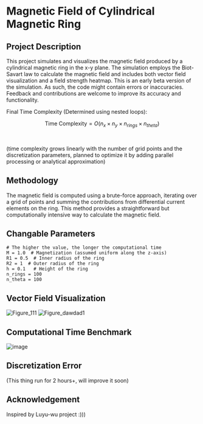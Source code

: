 # Magnetic Field of Cylindrical Magnetic Ring
## Project Description

This project simulates and visualizes the magnetic field produced by a cylindrical magnetic ring in the x-y plane. The simulation employs the Biot-Savart law to calculate the magnetic field and includes both vector field visualization and a field strength heatmap. This is an early beta version of the simulation. As such, the code might contain errors or inaccuracies. Feedback and contributions are welcome to improve its accuracy and functionality. 

Final Time Complexity (Determined using nested loops): 

```math
\text{Time Complexity} = O\left(n_x \times n_y \times n_{rings} \times n_{theta}\right)
```
<br>

(time complexity grows linearly with the number of grid points and the discretization parameters, planned to optimize it by adding parallel processing or analytical approximation)

## Methodology

The magnetic field is computed using a brute-force approach, iterating over a grid of points and summing the contributions from differential current elements on the ring. This method provides a straightforward but computationally intensive way to calculate the magnetic field.

## Changable Parameters 
```
# The higher the value, the longer the computational time
M = 1.0  # Magnetization (assumed uniform along the z-axis)
R1 = 0.5  # Inner radius of the ring
R2 = 1  # Outer radius of the ring
h = 0.1   # Height of the ring
n_rings = 100
n_theta = 100
```

## Vector Field Visualization
![Figure_111](https://github.com/user-attachments/assets/887b2b05-987b-4517-bdbe-ca651d5bb9d3)
![Figure_dawdad1](https://github.com/user-attachments/assets/b22f4abf-efed-4924-add3-0e6b237a86a4)



## Computational Time Benchmark
![image](https://github.com/user-attachments/assets/a8ee7d75-2c74-40c0-ac6e-efbf1cd256cf)

## Discretization Error
(This thing run for 2 hours+, will improve it soon)

## Acknowledgement
Inspired by Luyu-wu project :)))
